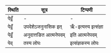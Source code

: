 | स्थिति | सूत्र | टिप्पणी |
| ----- | ------- | ------ |
| पेवृँ॒ | - | - |
| पेवृँ॒ | उपदेशेऽजनुनासिक इत् | ऋँ-इत्यस्य इत्संज्ञा |
| पेवृँ॒ | अनुदात्तङित आत्मनेपदम् | इति आत्मनेपदम् |
| पेव् | तस्य लोपः | इत्संज्ञकस्य लोपः |
